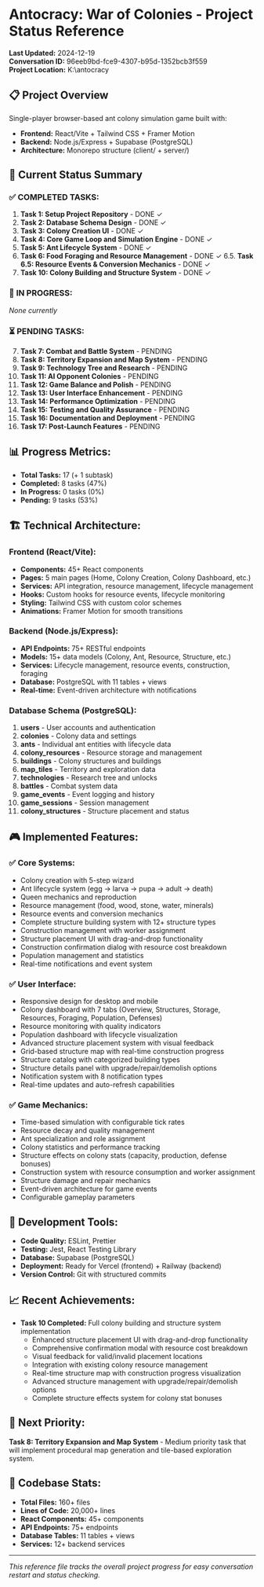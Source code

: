 # Antocracy: War of Colonies - Project Status Reference

**Last Updated:** 2024-12-19  
**Conversation ID:** 96eeb9bd-fce9-4307-b95d-1352bcb3f559  
**Project Location:** K:\antocracy

## 📋 Project Overview
Single-player browser-based ant colony simulation game built with:
- **Frontend:** React/Vite + Tailwind CSS + Framer Motion
- **Backend:** Node.js/Express + Supabase (PostgreSQL)
- **Architecture:** Monorepo structure (client/ + server/)

## 🎯 Current Status Summary

### ✅ **COMPLETED TASKS:**
1. **Task 1: Setup Project Repository** - DONE ✓
2. **Task 2: Database Schema Design** - DONE ✓  
3. **Task 3: Colony Creation UI** - DONE ✓
4. **Task 4: Core Game Loop and Simulation Engine** - DONE ✓
5. **Task 5: Ant Lifecycle System** - DONE ✓
6. **Task 6: Food Foraging and Resource Management** - DONE ✓
6.5. **Task 6.5: Resource Events & Conversion Mechanics** - DONE ✓
7. **Task 10: Colony Building and Structure System** - DONE ✓

### 🔄 **IN PROGRESS:**
*None currently*

### ⏳ **PENDING TASKS:**
7. **Task 7: Combat and Battle System** - PENDING
8. **Task 8: Territory Expansion and Map System** - PENDING  
9. **Task 9: Technology Tree and Research** - PENDING
11. **Task 11: AI Opponent Colonies** - PENDING
12. **Task 12: Game Balance and Polish** - PENDING
13. **Task 13: User Interface Enhancement** - PENDING
14. **Task 14: Performance Optimization** - PENDING
15. **Task 15: Testing and Quality Assurance** - PENDING
16. **Task 16: Documentation and Deployment** - PENDING
17. **Task 17: Post-Launch Features** - PENDING

## 📊 **Progress Metrics:**
- **Total Tasks:** 17 (+ 1 subtask)
- **Completed:** 8 tasks (47%)
- **In Progress:** 0 tasks (0%)
- **Pending:** 9 tasks (53%)

## 🏗️ **Technical Architecture:**

### **Frontend (React/Vite):**
- **Components:** 45+ React components
- **Pages:** 5 main pages (Home, Colony Creation, Colony Dashboard, etc.)
- **Services:** API integration, resource management, lifecycle management
- **Hooks:** Custom hooks for resource events, lifecycle monitoring
- **Styling:** Tailwind CSS with custom color schemes
- **Animations:** Framer Motion for smooth transitions

### **Backend (Node.js/Express):**
- **API Endpoints:** 75+ RESTful endpoints
- **Models:** 15+ data models (Colony, Ant, Resource, Structure, etc.)
- **Services:** Lifecycle management, resource events, construction, foraging
- **Database:** PostgreSQL with 11 tables + views
- **Real-time:** Event-driven architecture with notifications

### **Database Schema (PostgreSQL):**
1. **users** - User accounts and authentication
2. **colonies** - Colony data and settings  
3. **ants** - Individual ant entities with lifecycle data
4. **colony_resources** - Resource storage and management
5. **buildings** - Colony structures and buildings
6. **map_tiles** - Territory and exploration data
7. **technologies** - Research tree and unlocks
8. **battles** - Combat system data
9. **game_events** - Event logging and history
10. **game_sessions** - Session management
11. **colony_structures** - Structure placement and status

## 🎮 **Implemented Features:**

### **✅ Core Systems:**
- Colony creation with 5-step wizard
- Ant lifecycle system (egg → larva → pupa → adult → death)
- Queen mechanics and reproduction
- Resource management (food, wood, stone, water, minerals)
- Resource events and conversion mechanics
- Complete structure building system with 12+ structure types
- Construction management with worker assignment
- Structure placement UI with drag-and-drop functionality
- Construction confirmation dialog with resource cost breakdown
- Population management and statistics
- Real-time notifications and event system

### **✅ User Interface:**
- Responsive design for desktop and mobile
- Colony dashboard with 7 tabs (Overview, Structures, Storage, Resources, Foraging, Population, Defenses)
- Resource monitoring with quality indicators
- Population dashboard with lifecycle visualization
- Advanced structure placement system with visual feedback
- Grid-based structure map with real-time construction progress
- Structure catalog with categorized building types
- Structure details panel with upgrade/repair/demolish options
- Notification system with 8 notification types
- Real-time updates and auto-refresh capabilities

### **✅ Game Mechanics:**
- Time-based simulation with configurable tick rates
- Resource decay and quality management
- Ant specialization and role assignment
- Colony statistics and performance tracking
- Structure effects on colony stats (capacity, production, defense bonuses)
- Construction system with resource consumption and worker assignment
- Structure damage and repair mechanics
- Event-driven architecture for game events
- Configurable gameplay parameters

## 🔧 **Development Tools:**
- **Code Quality:** ESLint, Prettier
- **Testing:** Jest, React Testing Library
- **Database:** Supabase (PostgreSQL)
- **Deployment:** Ready for Vercel (frontend) + Railway (backend)
- **Version Control:** Git with structured commits

## 📈 **Recent Achievements:**
- **Task 10 Completed:** Full colony building and structure system implementation
  - Enhanced structure placement UI with drag-and-drop functionality
  - Comprehensive confirmation modal with resource cost breakdown
  - Visual feedback for valid/invalid placement locations
  - Integration with existing colony resource management
  - Real-time structure map with construction progress visualization
  - Advanced structure management with upgrade/repair/demolish options
  - Complete structure effects system for colony stat bonuses

## 🎯 **Next Priority:**
**Task 8: Territory Expansion and Map System** - Medium priority task that will implement procedural map generation and tile-based exploration system.

## 💾 **Codebase Stats:**
- **Total Files:** 160+ files
- **Lines of Code:** 20,000+ lines
- **React Components:** 45+ components
- **API Endpoints:** 75+ endpoints
- **Database Tables:** 11 tables + views
- **Services:** 12+ backend services

---
*This reference file tracks the overall project progress for easy conversation restart and status checking.* 